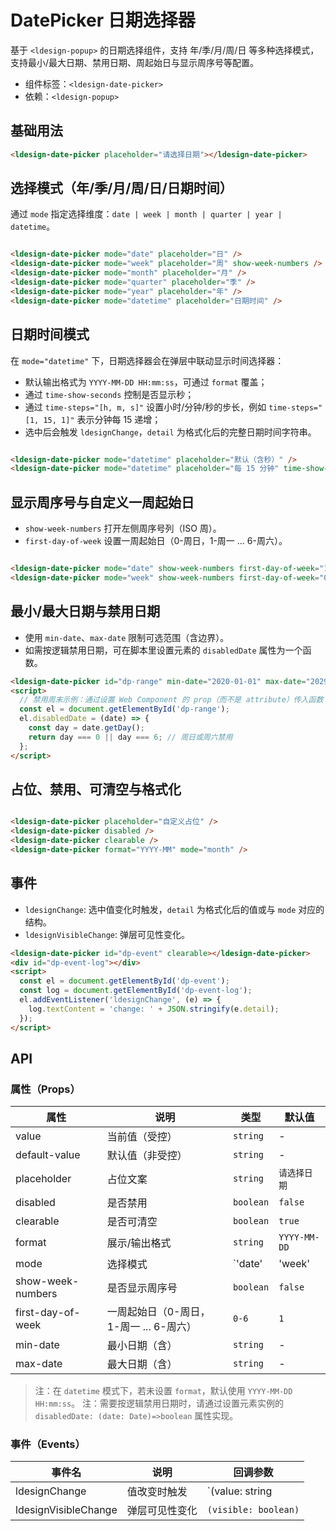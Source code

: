 # DatePicker 日期选择器

基于 `<ldesign-popup>` 的日期选择组件，支持 年/季/月/周/日 等多种选择模式，支持最小/最大日期、禁用日期、周起始日与显示周序号等配置。

- 组件标签：`<ldesign-date-picker>`
- 依赖：`<ldesign-popup>`

## 基础用法

<div class="demo-container">
  <ldesign-date-picker placeholder="请选择日期"></ldesign-date-picker>
</div>

```html
<ldesign-date-picker placeholder="请选择日期"></ldesign-date-picker>
```

## 选择模式（年/季/月/周/日/日期时间）

通过 `mode` 指定选择维度：`date | week | month | quarter | year | datetime`。

<div class="demo-container" style="display:flex;gap:16px;flex-wrap:wrap;">
  <ldesign-date-picker mode="date" placeholder="日"></ldesign-date-picker>
  <ldesign-date-picker mode="week" placeholder="周" show-week-numbers></ldesign-date-picker>
  <ldesign-date-picker mode="month" placeholder="月"></ldesign-date-picker>
  <ldesign-date-picker mode="quarter" placeholder="季"></ldesign-date-picker>
  <ldesign-date-picker mode="year" placeholder="年"></ldesign-date-picker>
  <ldesign-date-picker mode="datetime" placeholder="日期时间"></ldesign-date-picker>
</div>

```html
<ldesign-date-picker mode="date" placeholder="日" />
<ldesign-date-picker mode="week" placeholder="周" show-week-numbers />
<ldesign-date-picker mode="month" placeholder="月" />
<ldesign-date-picker mode="quarter" placeholder="季" />
<ldesign-date-picker mode="year" placeholder="年" />
<ldesign-date-picker mode="datetime" placeholder="日期时间" />
```

## 日期时间模式

在 `mode="datetime"` 下，日期选择器会在弹层中联动显示时间选择器：
- 默认输出格式为 `YYYY-MM-DD HH:mm:ss`，可通过 `format` 覆盖；
- 通过 `time-show-seconds` 控制是否显示秒；
- 通过 `time-steps="[h, m, s]"` 设置小时/分钟/秒的步长，例如 `time-steps="[1, 15, 1]"` 表示分钟每 15 递增；
- 选中后会触发 `ldesignChange`，`detail` 为格式化后的完整日期时间字符串。

<div class="demo-container" style="display:flex;gap:16px;flex-wrap:wrap;">
  <ldesign-date-picker mode="datetime" placeholder="默认（含秒）"></ldesign-date-picker>
  <ldesign-date-picker mode="datetime" placeholder="每 15 分钟" time-show-seconds="false" time-steps="[1,15,1]"></ldesign-date-picker>
</div>

```html
<ldesign-date-picker mode="datetime" placeholder="默认（含秒）" />
<ldesign-date-picker mode="datetime" placeholder="每 15 分钟" time-show-seconds="false" time-steps="[1,15,1]" />
```

## 显示周序号与自定义一周起始日

- `show-week-numbers` 打开左侧周序号列（ISO 周）。
- `first-day-of-week` 设置一周起始日（0-周日，1-周一 ... 6-周六）。

<div class="demo-container" style="display:flex;gap:16px;flex-wrap:wrap;">
  <ldesign-date-picker mode="date" show-week-numbers first-day-of-week="1" placeholder="周一为首日"></ldesign-date-picker>
  <ldesign-date-picker mode="week" show-week-numbers first-day-of-week="0" placeholder="周日为首日"></ldesign-date-picker>
</div>

```html
<ldesign-date-picker mode="date" show-week-numbers first-day-of-week="1" />
<ldesign-date-picker mode="week" show-week-numbers first-day-of-week="0" />
```

## 最小/最大日期与禁用日期

- 使用 `min-date`、`max-date` 限制可选范围（含边界）。
- 如需按逻辑禁用日期，可在脚本里设置元素的 `disabledDate` 属性为一个函数。

<div class="demo-container">
  <ldesign-date-picker
    id="dp-range"
    min-date="2020-01-01"
    max-date="2029-12-31"
    placeholder="限制 2020-2029 年"
  ></ldesign-date-picker>
</div>

```html
<ldesign-date-picker id="dp-range" min-date="2020-01-01" max-date="2029-12-31" />
<script>
  // 禁用周末示例：通过设置 Web Component 的 prop（而不是 attribute）传入函数
  const el = document.getElementById('dp-range');
  el.disabledDate = (date) => {
    const day = date.getDay();
    return day === 0 || day === 6; // 周日或周六禁用
  };
</script>
```

## 占位、禁用、可清空与格式化

<div class="demo-container" style="display:flex;gap:16px;flex-wrap:wrap;">
  <ldesign-date-picker placeholder="自定义占位"></ldesign-date-picker>
  <ldesign-date-picker disabled placeholder="禁用"></ldesign-date-picker>
  <ldesign-date-picker clearable placeholder="可清除"></ldesign-date-picker>
  <ldesign-date-picker format="YYYY-MM" mode="month" placeholder="YYYY-MM"></ldesign-date-picker>
</div>

```html
<ldesign-date-picker placeholder="自定义占位" />
<ldesign-date-picker disabled />
<ldesign-date-picker clearable />
<ldesign-date-picker format="YYYY-MM" mode="month" />
```

## 事件

- `ldesignChange`: 选中值变化时触发，`detail` 为格式化后的值或与 `mode` 对应的结构。
- `ldesignVisibleChange`: 弹层可见性变化。

<div class="demo-container">
  <ldesign-date-picker id="dp-event" clearable></ldesign-date-picker>
  <div id="dp-event-log" style="margin-top:8px;color:#666;font-size:13px;"></div>
</div>

```html
<ldesign-date-picker id="dp-event" clearable></ldesign-date-picker>
<div id="dp-event-log"></div>
<script>
  const el = document.getElementById('dp-event');
  const log = document.getElementById('dp-event-log');
  el.addEventListener('ldesignChange', (e) => {
    log.textContent = 'change: ' + JSON.stringify(e.detail);
  });
</script>
```

## API

### 属性（Props）

| 属性 | 说明 | 类型 | 默认值 |
| --- | --- | --- | --- |
| value | 当前值（受控） | `string` | - |
| default-value | 默认值（非受控） | `string` | - |
| placeholder | 占位文案 | `string` | `请选择日期` |
| disabled | 是否禁用 | `boolean` | `false` |
| clearable | 是否可清空 | `boolean` | `true` |
| format | 展示/输出格式 | `string` | `YYYY-MM-DD` |
| mode | 选择模式 | `'date'|'week'|'month'|'quarter'|'year'` | `'date'` |
| show-week-numbers | 是否显示周序号 | `boolean` | `false` |
| first-day-of-week | 一周起始日（0-周日，1-周一 ... 6-周六） | `0-6` | `1` |
| min-date | 最小日期（含） | `string` | - |
| max-date | 最大日期（含） | `string` | - |

> 注：在 `datetime` 模式下，若未设置 `format`，默认使用 `YYYY-MM-DD HH:mm:ss`。
> 注：需要按逻辑禁用日期时，请通过设置元素实例的 `disabledDate: (date: Date)=>boolean` 属性实现。

### 事件（Events）

| 事件名 | 说明 | 回调参数 |
| --- | --- | --- |
| ldesignChange | 值改变时触发 | `(value: string | { weekNumber:number; startDate:string; endDate:string })` |
| ldesignVisibleChange | 弹层可见性变化 | `(visible: boolean)` |
